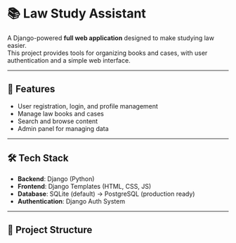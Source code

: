 # 📚 Law Study Assistant

A Django-powered **full web application** designed to make studying law easier.  
This project provides tools for organizing books and cases, with user authentication and a simple web interface.

---

## 🚀 Features
- User registration, login, and profile management  
- Manage law books and cases  
- Search and browse content  
- Admin panel for managing data  

---

## 🛠 Tech Stack
- **Backend**: Django (Python)  
- **Frontend**: Django Templates (HTML, CSS, JS)  
- **Database**: SQLite (default) → PostgreSQL (production ready)  
- **Authentication**: Django Auth System  

---

## 📂 Project Structure
